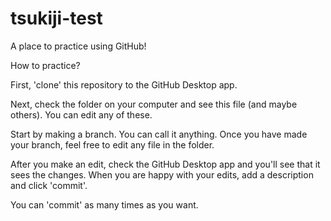 # tsukiji-test
A place to practice using GitHub!

How to practice? 

First, 'clone' this repository to the GitHub Desktop app.

Next, check the folder on your computer and see this file (and maybe others). You can edit any of these.

Start by making a branch. You can call it anything. Once you have made your branch, feel free to edit any file in the folder.

After you make an edit, check the GitHub Desktop app and you'll see that it sees the changes. When you are happy with your edits, add a description and click 'commit'.

You can 'commit' as many times as you want.



